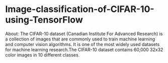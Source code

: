 # Image-classification-of-CIFAR-10-using-TensorFlow
About: The CIFAR-10 dataset (Canadian Institute For Advanced Research) is a collection of images that are commonly used to train machine learning and computer vision algorithms. It is one of the most widely used datasets for machine learning research.The CIFAR-10 dataset contains 60,000 32x32 color images in 10 different classes. 

